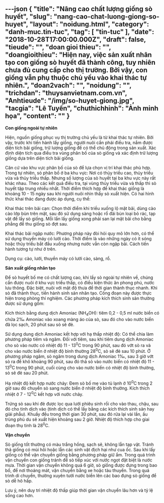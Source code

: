 ---json
{
    "title": "Nâng cao chất lượng giống sò huyết",
    "slug": "nang-cao-chat-luong-giong-so-huyet",
    "layout": "noidung.html",
    "category": "danh-muc.tin-tuc",
    "tag": [
        "tin-tuc"
    ],
    "date": "2018-10-28T17:00:00.000Z",
    "draft": false,
    "tieude": "",
    "doan gioi thieu": "",
    "doangioithieu": "Hiện nay, việc sản xuất nhân tạo con giống sò huyết đã thành công, tuy nhiên chưa đủ cung cấp cho thị trường. Bởi vậy, con giống vẫn phụ thuộc chủ yếu vào khai thác tự nhiên.",
    "doan2vach": "",
    "noidung": "",
    "trichdan": "thuysanvietnam.com.vn",
    "Anhtieude": "/img/so-huyet-giong.jpg",
    "tacgia": "Lê Tuyến",
    "chuthichhinh": "Ảnh minh họa",
    "__content__": ""
}
---
<p><strong>Con giống ngo&agrave;i tự nhi&ecirc;n</strong></p>

<p>Hiện, nguồn giống phục vụ thị trường chủ yếu l&agrave; từ khai th&aacute;c tự nhi&ecirc;n. Bởi vậy, trước khi tiến h&agrave;nh lấy giống, người nu&ocirc;i cần phải điều tra, nắm được diện t&iacute;ch b&atilde;i giống, trữ lượng giống để c&oacute; thể chủ động trong sản xuất. X&aacute;c định diện t&iacute;ch qua điều tra v&ugrave;ng ph&acirc;n bố của s&ograve; giống v&agrave; x&aacute;c định trữ lượng giống dựa tr&ecirc;n diện t&iacute;ch b&atilde;i giống.</p>

<p>Căn cứ v&agrave;o khu vực ph&acirc;n bố của s&ograve; để lựa chọn vị tr&iacute; khai th&aacute;c ph&ugrave; hợp. Trong tự nhi&ecirc;n, s&ograve; ph&acirc;n bố ở ba khu vực: Nơi c&oacute; thủy triều cao, thủy triều vừa v&agrave; thủy triều thấp. Nhưng số lượng của s&ograve; huyết tại ba khu vực n&agrave;y rất kh&aacute;c nhau. Theo c&aacute;c kết quả điều tra, tại v&ugrave;ng thủy triều vừa v&agrave; thấp th&igrave; s&ograve; huyết tập trung nhiều nhất. Thời điểm th&iacute;ch hợp để khai th&aacute;c giống l&agrave; khoảng 10 - 15 ng&agrave;y sau khi người nu&ocirc;i nh&igrave;n thấy s&ograve; xuất hiện. C&oacute; hai h&igrave;nh thức khai th&aacute;c đang được &aacute;p dụng, cụ thể:</p>

<p>Khai th&aacute;c tr&ecirc;n b&atilde;i cạn: Chọn thời điểm khi triều xuống lộ mặt b&atilde;i, d&ugrave;ng c&agrave;o c&agrave;o lớp b&ugrave;n tr&ecirc;n mặt, sau đ&oacute; sử dụng s&agrave;ng hoặc rổ đ&atilde;i b&ugrave;n loại bỏ r&aacute;c, tạp vật để lấy s&ograve; giống. Mỗi lần lấy giống xong phải san lại mặt b&atilde;i cho bằng phẳng để thu giống s&ograve; đợt sau.</p>

<p>Khai th&aacute;c b&atilde;i ngập nước: Phương ph&aacute;p n&agrave;y đ&ograve;i hỏi quy m&ocirc; lớn hơn, c&oacute; thể sử dụng thuyền m&aacute;y c&oacute; lưới c&agrave;o. Thời điểm l&agrave; v&agrave;o những ng&agrave;y c&oacute; &iacute;t s&oacute;ng hoặc thủy triều bắt đầu xuống nhưng nước vẫn c&ograve;n ngập b&atilde;i. C&aacute;ch tiến h&agrave;nh tương tự như ở tr&ecirc;n.</p>

<p>Dụng cụ: c&agrave;o, lưới, thuyền m&aacute;y c&oacute; lưới c&agrave;o, s&agrave;ng, rổ.</p>

<p><strong>Sản xuất giống nh&acirc;n tạo</strong></p>

<p>Để s&ograve; huyết bố mẹ c&oacute; chất lượng cao, khi lấy s&ograve; ngo&agrave;i tự nhi&ecirc;n về, ch&uacute;ng cần được nu&ocirc;i ở khu vực triều thấp, c&oacute; điều kiện thức ăn phong ph&uacute;, nước lưu th&ocirc;ng. Đặc biệt, nu&ocirc;i với mật độ thưa để thời gian th&agrave;nh thục nhanh. Khi s&ograve; đ&atilde; th&agrave;nh thục, tiến h&agrave;nh sinh sản nh&acirc;n tạo. C&ocirc;ng đoạn n&agrave;y được thực hiện trong ph&ograve;ng th&iacute; nghiệm. C&aacute;c phương ph&aacute;p k&iacute;ch th&iacute;ch sinh sản thường được sử dụng gồm:</p>

<p>K&iacute;ch th&iacute;ch bằng dung dịch Amoniac (NH<sub>4</sub>OH): ti&ecirc;m 0,2 - 0,5 ml nước biển c&oacute; chứa 2&permil; Amoniac v&agrave;o xoang m&agrave;ng &aacute;o của s&ograve;, sau đ&oacute; cho v&agrave;o nước biển đ&atilde; lọc sạch, 20 ph&uacute;t sau s&ograve; sẽ đẻ.</p>

<p>Sử dụng dung dịch Amoniac kết hợp với hạ thấp nhiệt độ: C&oacute; thể chia l&agrave;m phương ph&aacute;p ti&ecirc;m v&agrave; ng&acirc;m. Đối với ti&ecirc;m, sau khi ti&ecirc;m dung dịch Amoniac cho s&ograve; v&agrave;o nước c&oacute; nhiệt độ 11 - 13<sup>0</sup>C trong 90 ph&uacute;t, sau đ&oacute; vớt s&ograve; ra v&agrave; cho v&agrave;o nước biển ở nhiệt độ b&igrave;nh thường 28<sup>0</sup>C, s&ograve; sẽ đẻ sau 10 ph&uacute;t. Ở phương ph&aacute;p ng&acirc;m, s&ograve; ng&acirc;m trong dung dịch Amoniac 1&permil;, sau 3 giờ vớt s&ograve; ra để kh&ocirc; khoảng 90 ph&uacute;t, sau đ&oacute; thả s&ograve; v&agrave;o nước biển c&oacute; nhiệt độ 11 - 13<sup>0</sup>C trong 90 ph&uacute;t, cuối c&ugrave;ng cho v&agrave;o nước biển c&oacute; nhiệt độ b&igrave;nh thường, s&ograve; sẽ đẻ sau 20 ph&uacute;t.</p>

<p>Hạ nhiệt độ kết hợp nước chảy: Đem s&ograve; bố mẹ v&agrave;o tủ lạnh ở 10<sup>0</sup>C trong 2 giờ sau đ&oacute; chuyển s&ograve; sang nước biển ở nhiệt độ b&igrave;nh thường. K&iacute;ch th&iacute;ch nhiệt ở 7 - 12<sup>0</sup>C kết hợp với nước chảy.</p>

<p>Trứng s&ograve; sau khi đẻ được lọc qua lưới phi&ecirc;u sinh rồi cho v&agrave;o thau, chậu, sau đ&oacute; cho tinh dịch v&agrave;o (tinh dịch c&oacute; thể lấy bằng c&aacute;c k&iacute;ch th&iacute;ch sinh sản hay giải phẫu). Khuấy đều trong thời gian 30 ph&uacute;t, sau đ&oacute; rửa lại v&agrave;i lần, ấu tr&ugrave;ng ph&ugrave; du sẽ xuất hiện khoảng sau 2 giờ. Nhiệt độ th&iacute;ch hợp cho giai đoạn thụ tinh l&agrave; 28<sup>0</sup>C.</p>

<p><strong>Vận chuyển</strong></p>

<p>S&ograve; giống tốt thường c&oacute; m&agrave;u trắng hồng, sạch sẽ, kh&ocirc;ng lẫn tạp vật. Tr&aacute;nh thả giống c&oacute; m&ugrave;i h&ocirc;i hoặc lẫn c&aacute;c sinh vật địch hại như cua ốc. Sau khi lấy giống c&oacute; thể vận chuyển giống bằng phương ph&aacute;p giữ ẩm. Trong qu&aacute; tr&igrave;nh vận chuyển con giống tr&aacute;nh để s&ograve; tiếp x&uacute;c với nước ngọt đặt biệt l&agrave; nước mưa. Thời gian vận chuyển kh&ocirc;ng qu&aacute; 6 giờ, s&ograve; giống được đựng trong bao bố, để nơi tho&aacute;ng m&aacute;t, vận chuyển bằng xe hoặc t&agrave;u thuyền. Trong qu&aacute; tr&igrave;nh di chuyển, thường xuy&ecirc;n tưới nước biển l&ecirc;n c&aacute;c bao đựng s&ograve; giống để s&ograve; dễ h&ocirc; hấp.</p>

<p>Lưu &yacute;, n&ecirc;n duy tr&igrave; nhiệt độ thấp gi&uacute;p thời gian vận chuyển l&acirc;u hơn v&agrave; tỷ lệ sống cao hơn.</p>
